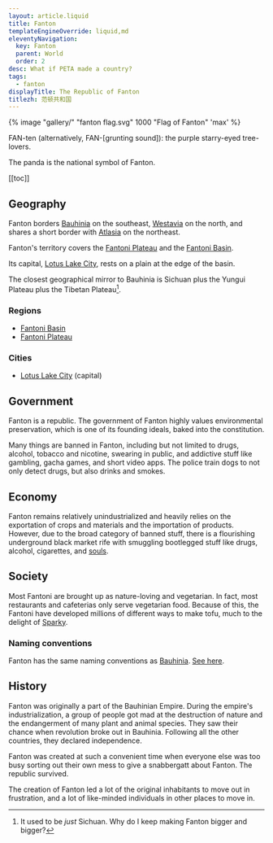 ```yaml
---
layout: article.liquid
title: Fanton
templateEngineOverride: liquid,md
eleventyNavigation:
  key: Fanton
  parent: World
  order: 2
desc: What if PETA made a country?
tags:
  - fanton
displayTitle: The Republic of Fanton
titlezh: 范顿共和国
---
```


{% image "gallery/" "fanton flag.svg" 1000 "Flag of Fanton" 'max' %}

FAN-ten (alternatively, FAN-[grunting sound]): the purple starry-eyed tree-lovers.

The panda is the national symbol of Fanton.

[[toc]]

## Geography

Fanton borders [Bauhinia](/world/bauhinia/) on the southeast, [Westavia](/world/westavia/) on the north, and shares a short border with [Atlasia](/world/atlasia/) on the northeast.

Fanton's territory covers the [Fantoni Plateau](/world/fanton/fantoni-plateau/) and the [Fantoni Basin](/world/fanton/fantoni-basin/).

Its capital, [Lotus Lake City](/world/fanton/lotus-lake-city/), rests on a plain at the edge of the basin.

The closest geographical mirror to Bauhinia is Sichuan plus the Yungui Plateau plus the Tibetan Plateau[^1].

[^1]: It used to be *just* Sichuan. Why do I keep making Fanton bigger and bigger?

### Regions

- [Fantoni Basin](/world/fanton/fantoni-basin/)
- [Fantoni Plateau](/world/fanton/fantoni-plateau/)

### Cities

- [Lotus Lake City](/world/fanton/lotus-lake-city/) (capital)

## Government

Fanton is a republic. The government of Fanton highly values environmental preservation, which is one of its founding ideals, baked into the constitution.

Many things are banned in Fanton, including but not limited to drugs, alcohol, tobacco and nicotine, swearing in public, and addictive stuff like gambling, gacha games, and short video apps. The police train dogs to not only detect drugs, but also drinks and smokes.

## Economy

Fanton remains relatively unindustrialized and heavily relies on the exportation of crops and materials and the importation of products. However, due to the broad category of banned stuff, there is a flourishing underground black market rife with smuggling bootlegged stuff like drugs, alcohol, cigarettes, and [souls](/world/souls/).

## Society

Most Fantoni are brought up as nature-loving and vegetarian. In fact, most restaurants and cafeterias only serve vegetarian food. Because of this, the Fantoni have developed millions of different ways to make tofu, much to the delight of [Sparky](/characters/sparky/).

### Naming conventions

Fanton has the same naming conventions as [Bauhinia](/world/bauhinia/). [See here](/world/bauhinia/#naming-conventions).

## History

Fanton was originally a part of the Bauhinian Empire. During the empire's industrialization, a group of people got mad at the destruction of nature and the endangerment of many plant and animal species. They saw their chance when revolution broke out in Bauhinia. Following all the other countries, they declared independence.

Fanton was created at such a convenient time when everyone else was too busy sorting out their own mess to give a snabbergatt about Fanton. The republic survived.

The creation of Fanton led a lot of the original inhabitants to move out in frustration, and a lot of like-minded individuals in other places to move in.
